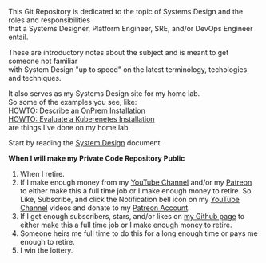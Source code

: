 This Git Repository is dedicated to the topic of Systems Design
and the roles and responsibilities<br> 
that a Systems Designer, Platform Engineer, SRE, and/or DevOps Engineer entail.

These are introductory notes about the subject and is meant to
get someone not familiar<br> 
with System Design "up to speed" on the latest terminology, techologies and techniques.

It also serves as my Systems Design site for my home lab.<br>
So some of the examples you see, like:<br>
[HOWTO: Describe an OnPrem Installation]()<br>
[HOWTO: Evaluate a Kuberenetes Installation]()<br>
are things I've done on my home lab.

Start by reading the [System Design](https://github.com/Paul-J-Company/Systems-Design/blob/main/Systems-Design.md) document.<br>


**When I will make my Private Code Repository Public**
1) When I retire.<br>
2) If I make enough money from my [YouTube Channel]() and/or my [Patreon]() to either make this a full time job or I make enough money to retire. So Like, Subscribe, and click the Notification bell icon on my [YouTube Channel]() videos and donate to my [Patreon Account]().<br>
3) If I get enough subscribers, stars, and/or likes on [my Github page]() to either make this a full time job or I make enough money to retire.<br>
4) Someone heirs me full time to do this for a long enough time or pays me enough to retire.
5) I win the lottery.
